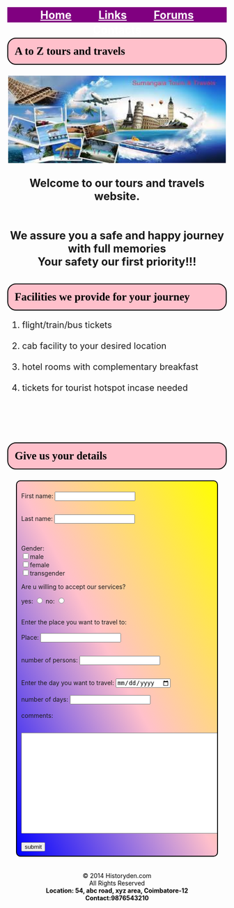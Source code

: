 
<html>
<head>
<title>My First Webpage</title>
   
<style>

#nav{
background-color: purple;
height: 35px;
font-size: 25px;
font-weight: bold;
font:Tahoma;
}

#nav ul{
padding: 0;
margin: 0;
text-align: center;
}

#nav ul li{
display: inline;
padding: 20px;
vertical-align: middle;
}

#nav a{
padding: 8px 8px 8px 8px;
color: white;
vertical-align: middle;
}

#nav ul li a:hover{
background-color: black;
color: white;
}

#txt{
background-image: url(sea.jpg);
}

#form{
background-image: url(tourist.jpg);
}

h1, h2, h3{
color: black;
background-color:pink;
padding: 15px 15px 15px 15px;
font-family: verdana;
font-size: 25px;
font-weight: dark;
border: black 2px solid;
border-radius: 20px;
}

p.text{
font-size:25px;
text-align:center;
}


ol{
font-size:20px;
}


form{
background: linear-gradient(to top right, blue, pink, yellow);
border: black 2px solid;
border-radius:10px;
padding: 10px;
margin: 20px;
height:450;
overflow: scroll;
}

#footer{
background-image: url(color.jpg);
margin: 10px;
height:100px;
border-radius:10px;
color:black;
text-align: center;
padding: 15px;
font-size: 100%;
}

</style> 
</head>

<div id="nav">
<ul>
   <li><a href="">Home</a></li>
   <li><a href="">Links</a></li>
   <li><a href="">Forums</a></li>
   <li><a href="">Contacts</a></li>
</ul>
</div>

<body>

<div id="txt">

<h1> A to Z tours and travels</h1>
<p class="text"><img src="image.jpg" width="500" height="200"></p>
<P class="text 1"><b>Welcome to our tours and travels website.</b> 
<br>
<br>
<b<Live with no excuses and Travel with no regrets</b>
<br>
<b>We assure you a safe and happy journey with full memories</b>
<br>
<b>Your safety our first priority!!!</b>
</P>

<h2>Facilities we provide for your journey</h2>

<ol>
    <li> flight/train/bus tickets</li>
<br>
    <li> cab facility to your desired location</li>
<br>
    <li> hotel rooms with complementary breakfast</li>
<br>
    <li> tickets for tourist hotspot incase needed</li>
<br>
</ol>

<br>
<br>

</div>


<div id="form">

<h3>Give us your details</h3>
<form action="" method="">

<label for="First name">First name:</label>
<input type="text" id="First name" name="">
<br>
<br>

<label for="Last name">Last name:</label>
<input type="text" id="Last name" name="">
<br>

<br>
<br>
Gender:
<br>
<input type="checkbox" name="">male 
<br>
<input type="checkbox" name="">female 
<br>
<input type="checkbox" name="">transgender



<p>Are u willing to accept our services?</p>
yes:
<input type="radio" name="yes or no" value="">
no:
<input type="radio" name="yes or no" value="">
<br>
<br>

Enter the place you want to travel to:
<br>
<br>
<label for="Place">Place:</label>
<input type="text" id="Place" name="">
<br>
<br>

<label for="number of persons">number of persons:</label>
<input type="number" id="number of persons">
<br>
<br>

Enter the day you want to travel:
<input type="date" name="day">
<br>
<br>
number of days: <input type="number" name="numdays">
<br>
<br>
comments:
<br>
<br>
<textarea rows="15" cols="80"></textarea>
<br>
<br>
<input type="submit" value="submit">
</form>
</div>
</body>

<div id="footer">
&copy; 2014 Historyden.com 
<br>
All Rights Reserved
<br>
<B>Location: 54, abc road, xyz area, Coimbatore-12</B>
<br>
<B>Contact:9876543210</B>
</div>


</html>
